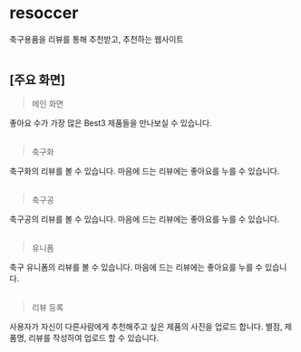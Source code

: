 # resoccer
축구용품을 리뷰를 통해 추천받고, 추천하는 웹사이트
<br><br>

## [주요 화면]
> 메인 화면

좋아요 수가 가장 많은 Best3 제품들을 만나보실 수 있습니다.
<br><br>

> 축구화

축구화의 리뷰를 볼 수 있습니다.
마음에 드는 리뷰에는 좋아요를 누를 수 있습니다.
<br><br>

> 축구공

축구공의 리뷰를 볼 수 있습니다.
마음에 드는 리뷰에는 좋아요를 누를 수 있습니다.
<br><br>

> 유니폼

축구 유니폼의 리뷰를 볼 수 있습니다.
마음에 드는 리뷰에는 좋아요를 누를 수 있습니다.
<br><br>

> 리뷰 등록

사용자가 자신이 다른사람에게 추천해주고 싶은 제품의 사진을 업로드 합니다.
별점, 제품명, 리뷰를 작성하여 업로드 할 수 있습니다.

<br><br>
